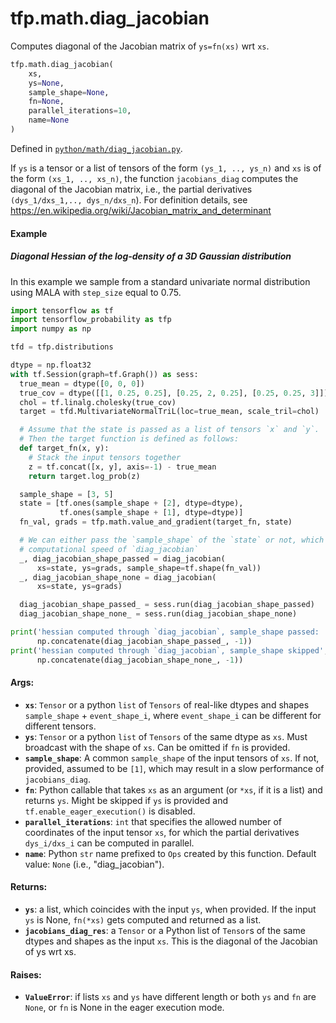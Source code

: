 <div itemscope itemtype="http://developers.google.com/ReferenceObject">
<meta itemprop="name" content="tfp.math.diag_jacobian" />
<meta itemprop="path" content="Stable" />
</div>

# tfp.math.diag_jacobian

Computes diagonal of the Jacobian matrix of `ys=fn(xs)` wrt `xs`.

``` python
tfp.math.diag_jacobian(
    xs,
    ys=None,
    sample_shape=None,
    fn=None,
    parallel_iterations=10,
    name=None
)
```



Defined in [`python/math/diag_jacobian.py`](https://github.com/tensorflow/probability/tree/master/tensorflow_probability/python/math/diag_jacobian.py).

<!-- Placeholder for "Used in" -->

  If `ys` is a tensor or a list of tensors of the form `(ys_1, .., ys_n)` and
  `xs` is of the form `(xs_1, .., xs_n)`, the function `jacobians_diag`
  computes the diagonal of the Jacobian matrix, i.e., the partial derivatives
  `(dys_1/dxs_1,.., dys_n/dxs_n`). For definition details, see
  https://en.wikipedia.org/wiki/Jacobian_matrix_and_determinant
#### Example

##### Diagonal Hessian of the log-density of a 3D Gaussian distribution

In this example we sample from a standard univariate normal
distribution using MALA with `step_size` equal to 0.75.

```python
import tensorflow as tf
import tensorflow_probability as tfp
import numpy as np

tfd = tfp.distributions

dtype = np.float32
with tf.Session(graph=tf.Graph()) as sess:
  true_mean = dtype([0, 0, 0])
  true_cov = dtype([[1, 0.25, 0.25], [0.25, 2, 0.25], [0.25, 0.25, 3]])
  chol = tf.linalg.cholesky(true_cov)
  target = tfd.MultivariateNormalTriL(loc=true_mean, scale_tril=chol)

  # Assume that the state is passed as a list of tensors `x` and `y`.
  # Then the target function is defined as follows:
  def target_fn(x, y):
    # Stack the input tensors together
    z = tf.concat([x, y], axis=-1) - true_mean
    return target.log_prob(z)

  sample_shape = [3, 5]
  state = [tf.ones(sample_shape + [2], dtype=dtype),
           tf.ones(sample_shape + [1], dtype=dtype)]
  fn_val, grads = tfp.math.value_and_gradient(target_fn, state)

  # We can either pass the `sample_shape` of the `state` or not, which impacts
  # computational speed of `diag_jacobian`
  _, diag_jacobian_shape_passed = diag_jacobian(
      xs=state, ys=grads, sample_shape=tf.shape(fn_val))
  _, diag_jacobian_shape_none = diag_jacobian(
      xs=state, ys=grads)

  diag_jacobian_shape_passed_ = sess.run(diag_jacobian_shape_passed)
  diag_jacobian_shape_none_ = sess.run(diag_jacobian_shape_none)

print('hessian computed through `diag_jacobian`, sample_shape passed: ',
      np.concatenate(diag_jacobian_shape_passed_, -1))
print('hessian computed through `diag_jacobian`, sample_shape skipped',
      np.concatenate(diag_jacobian_shape_none_, -1))

```

#### Args:


* <b>`xs`</b>: `Tensor` or a python `list` of `Tensors` of real-like dtypes and shapes
  `sample_shape` + `event_shape_i`, where `event_shape_i` can be different
  for different tensors.
* <b>`ys`</b>: `Tensor` or a python `list` of `Tensors` of the same dtype as `xs`. Must
    broadcast with the shape of `xs`. Can be omitted if `fn` is provided.
* <b>`sample_shape`</b>: A common `sample_shape` of the input tensors of `xs`. If not,
  provided, assumed to be `[1]`, which may result in a slow performance of
  `jacobians_diag`.
* <b>`fn`</b>: Python callable that takes `xs` as an argument (or `*xs`, if it is a
  list) and returns `ys`. Might be skipped if `ys` is provided and
  `tf.enable_eager_execution()` is disabled.
* <b>`parallel_iterations`</b>: `int` that specifies the allowed number of coordinates
  of the input tensor `xs`, for which the partial derivatives `dys_i/dxs_i`
  can be computed in parallel.
* <b>`name`</b>: Python `str` name prefixed to `Ops` created by this function.
  Default value: `None` (i.e., "diag_jacobian").


#### Returns:


* <b>`ys`</b>: a list, which coincides with the input `ys`, when provided.
  If the input `ys` is None, `fn(*xs)` gets computed and returned as a list.
* <b>`jacobians_diag_res`</b>: a `Tensor` or a Python list of `Tensor`s of the same
  dtypes and shapes as the input `xs`. This is the diagonal of the Jacobian
  of ys wrt xs.


#### Raises:


* <b>`ValueError`</b>: if lists `xs` and `ys` have different length or both `ys` and
  `fn` are `None`, or `fn` is None in the eager execution mode.